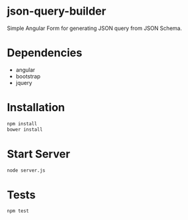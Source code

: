 # json-query-builder
Simple Angular Form for generating JSON query from JSON Schema.

# Dependencies
- angular
- bootstrap
- jquery

# Installation

```bash
npm install
bower install
```

# Start Server
```bash
node server.js
```
# Tests
```bash
npm test
```
